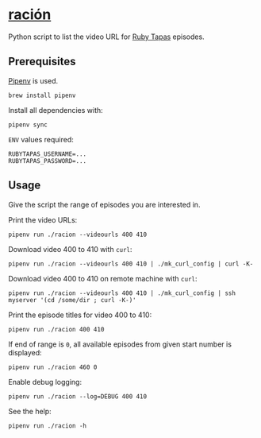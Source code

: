 # [ración](https://en.wiktionary.org/wiki/raci%C3%B3n)

Python script to list the video URL for [Ruby Tapas](https://www.rubytapas.com/) episodes.

## Prerequisites

[Pipenv](https://github.com/pypa/pipenv) is used.

    brew install pipenv

Install all dependencies with:

    pipenv sync

`ENV` values required:

```
RUBYTAPAS_USERNAME=...
RUBYTAPAS_PASSWORD=...
```

## Usage

Give the script the range of episodes you are interested in.

Print the video URLs:

    pipenv run ./racion --videourls 400 410

Download video 400 to 410 with `curl`:

    pipenv run ./racion --videourls 400 410 | ./mk_curl_config | curl -K-

Download video 400 to 410 on remote machine with `curl`:

    pipenv run ./racion --videourls 400 410 | ./mk_curl_config | ssh myserver '(cd /some/dir ; curl -K-)'

Print the episode titles for video 400 to 410:

    pipenv run ./racion 400 410

If end of range is `0`, all available episodes from given start number is displayed:

    pipenv run ./racion 460 0

Enable debug logging:

    pipenv run ./racion --log=DEBUG 400 410

See the help:

    pipenv run ./racion -h
